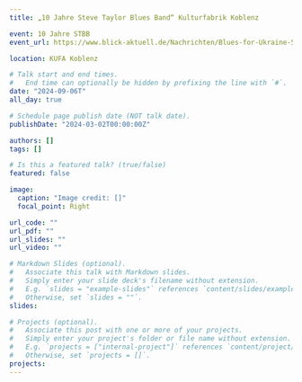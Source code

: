 ```yaml
---
title: „10 Jahre Steve Taylor Blues Band“ Kulturfabrik Koblenz

event: 10 Jahre STBB
event_url: https://www.blick-aktuell.de/Nachrichten/Blues-for-Ukraine-506556.html

location: KUFA Koblenz

# Talk start and end times.
#   End time can optionally be hidden by prefixing the line with `#`.
date: "2024-09-06T"
all_day: true

# Schedule page publish date (NOT talk date).
publishDate: "2024-03-02T00:00:00Z"

authors: []
tags: []

# Is this a featured talk? (true/false)
featured: false

image:
  caption: "Image credit: []"
  focal_point: Right

url_code: ""
url_pdf: ""
url_slides: ""
url_video: ""

# Markdown Slides (optional).
#   Associate this talk with Markdown slides.
#   Simply enter your slide deck's filename without extension.
#   E.g. `slides = "example-slides"` references `content/slides/example-slides.md`.
#   Otherwise, set `slides = ""`.
slides:

# Projects (optional).
#   Associate this post with one or more of your projects.
#   Simply enter your project's folder or file name without extension.
#   E.g. `projects = ["internal-project"]` references `content/project/deep-learning/index.md`.
#   Otherwise, set `projects = []`.
projects:
---
```

